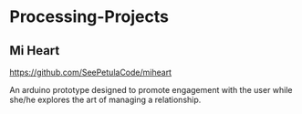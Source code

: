 # Processing-Projects


## Mi Heart
https://github.com/SeePetulaCode/miheart

An arduino prototype designed to promote engagement with the user while she/he explores the art of managing a relationship.

